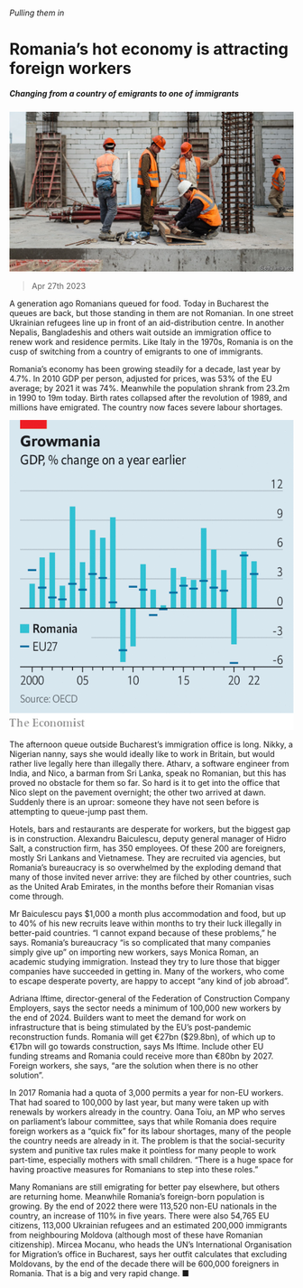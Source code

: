 ###### Pulling them in

# Romania’s hot economy is attracting foreign workers 

##### Changing from a country of emigrants to one of immigrants 

![image](images/20230429_EUP503.jpg) 

> Apr 27th 2023 

A generation ago Romanians queued for food. Today in Bucharest the queues are back, but those standing in them are not Romanian. In one street Ukrainian refugees line up in front of an aid-distribution centre. In another Nepalis, Bangladeshis and others wait outside an immigration office to renew work and residence permits. Like Italy in the 1970s, Romania is on the cusp of switching from a country of emigrants to one of immigrants. 

Romania’s economy has been growing steadily for a decade, last year by 4.7%. In 2010 GDP per person, adjusted for prices, was 53% of the EU average; by 2021 it was 74%. Meanwhile the population shrank from 23.2m in 1990 to 19m today. Birth rates collapsed after the revolution of 1989, and millions have emigrated. The country now faces severe labour shortages. 

![image](images/20230429_EUC872.png) 


The afternoon queue outside Bucharest’s immigration office is long. Nikky, a Nigerian nanny, says she would ideally like to work in Britain, but would rather live legally here than illegally there. Atharv, a software engineer from India, and Nico, a barman from Sri Lanka, speak no Romanian, but this has proved no obstacle for them so far. So hard is it to get into the office that Nico slept on the pavement overnight; the other two arrived at dawn. Suddenly there is an uproar: someone they have not seen before is attempting to queue-jump past them. 

Hotels, bars and restaurants are desperate for workers, but the biggest gap is in construction. Alexandru Baiculescu, deputy general manager of Hidro Salt, a construction firm, has 350 employees. Of these 200 are foreigners, mostly Sri Lankans and Vietnamese. They are recruited via agencies, but Romania’s bureaucracy is so overwhelmed by the exploding demand that many of those invited never arrive: they are filched by other countries, such as the United Arab Emirates, in the months before their Romanian visas come through. 

Mr Baiculescu pays $1,000 a month plus accommodation and food, but up to 40% of his new recruits leave within months to try their luck illegally in better-paid countries. “I cannot expand because of these problems,” he says. Romania’s bureaucracy “is so complicated that many companies simply give up” on importing new workers, says Monica Roman, an academic studying immigration. Instead they try to lure those that bigger companies have succeeded in getting in. Many of the workers, who come to escape desperate poverty, are happy to accept “any kind of job abroad”. 

Adriana Iftime, director-general of the Federation of Construction Company Employers, says the sector needs a minimum of 100,000 new workers by the end of 2024. Builders want to meet the demand for work on infrastructure that is being stimulated by the EU’s post-pandemic reconstruction funds. Romania will get €27bn ($29.8bn), of which up to €17bn will go towards construction, says Ms Iftime. Include other EU funding streams and Romania could receive more than €80bn by 2027. Foreign workers, she says, “are the solution when there is no other solution”. 

In 2017 Romania had a quota of 3,000 permits a year for non-EU workers. That had soared to 100,000 by last year, but many were taken up with renewals by workers already in the country. Oana Toiu, an MP who serves on parliament’s labour committee, says that while Romania does require foreign workers as a “quick fix” for its labour shortages, many of the people the country needs are already in it. The problem is that the social-security system and punitive tax rules make it pointless for many people to work part-time, especially mothers with small children. “There is a huge space for having proactive measures for Romanians to step into these roles.”

Many Romanians are still emigrating for better pay elsewhere, but others are returning home. Meanwhile Romania’s foreign-born population is growing. By the end of 2022 there were 113,520 non-EU nationals in the country, an increase of 110% in five years. There were also 54,765 EU citizens, 113,000 Ukrainian refugees and an estimated 200,000 immigrants from neighbouring Moldova (although most of these have Romanian citizenship). Mircea Mocanu, who heads the UN’s International Organisation for Migration’s office in Bucharest, says her outfit calculates that excluding Moldovans, by the end of the decade there will be 600,000 foreigners in Romania. That is a big and very rapid change. ■

